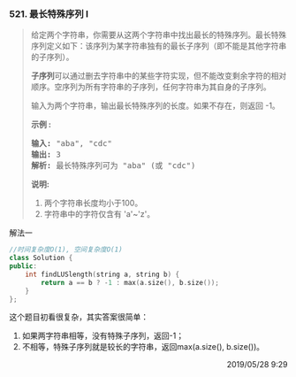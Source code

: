 ### 521. 最长特殊序列 Ⅰ
> <div class="content__2ebE"><div><p>给定两个字符串，你需要从这两个字符串中找出最长的特殊序列。最长特殊序列定义如下：该序列为某字符串独有的最长子序列（即不能是其他字符串的子序列）。</p>
> 
> <p><strong>子序列</strong>可以通过删去字符串中的某些字符实现，但不能改变剩余字符的相对顺序。空序列为所有字符串的子序列，任何字符串为其自身的子序列。</p>
> 
> <p>输入为两个字符串，输出最长特殊序列的长度。如果不存在，则返回 -1。</p>
> 
> <p><strong>示例 :</strong></p>
> 
> <pre><strong>输入:</strong> "aba", "cdc"
> <strong>输出:</strong> 3
> <strong>解析:</strong> 最长特殊序列可为 "aba" (或 "cdc")
> </pre>
> 
> <p><strong>说明:</strong></p>
> 
> <ol>
> 	<li>两个字符串长度均小于100。</li>
> 	<li>字符串中的字符仅含有&nbsp;'a'~'z'。</li>
> </ol>
> </div></div>

解法一
```cpp
//时间复杂度O(1), 空间复杂度O(1)
class Solution {
public:
    int findLUSlength(string a, string b) {
        return a == b ? -1 : max(a.size(), b.size());
    }
};
```

这个题目初看很复杂，其实答案很简单：
1. 如果两字符串相等，没有特殊子序列，返回-1；
2. 不相等，特殊子序列就是较长的字符串，返回max(a.size(), b.size())。

<div style="text-align: right"> 2019/05/28 9:29 </div>